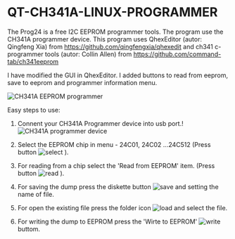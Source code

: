 # QT-CH341A-LINUX-PROGRAMMER
The Prog24 is a free I2C EEPROM programmer tools. The program use the CH341A programmer device.
This program uses QhexEditor (autor: Qingfeng Xia) from https://github.com/qingfengxia/qhexedit
and ch341 c-programmer tools  (autor: Collin Allen) from https://github.com/command-tab/ch341eeprom

I have modified the GUI in QhexEditor. I added buttons to read from eeprom, save to eeprom and programmer information menu.

![CH341A EEPROM programmer](https://github.com/bigbigmdm/QT-CH341A-LINUX-PROGRAMMER/raw/main/screenshot/prog24_screen.png)
 
 Easy steps to use:
 1. Connent your CH341A Programmer device into usb port.!
 ![CH341A programmer device](https://github.com/bigbigmdm/QT-CH341A-LINUX-PROGRAMMER/raw/main/screenshot/ch341_to_form_150_150.png)

2. Select the EEPROM chip in menu - 24C01, 24C02 ...24C512 (Press button ![select](https://github.com/bigbigmdm/QT-CH341A-LINUX-PROGRAMMER/raw/main/screenshot/chip_type.png)  ).
3. For reading from a chip select the 'Read from EEPROM' item. (Press button ![read](https://github.com/bigbigmdm/QT-CH341A-LINUX-PROGRAMMER/raw/main/screenshot/read.png)  ).
4. For saving the dump press the diskette button  ![save](https://github.com/bigbigmdm/QT-CH341A-LINUX-PROGRAMMER/raw/main/screenshot/save.png)  and setting the name of file.
5. For open the existing file press the folder icon  ![load](https://github.com/bigbigmdm/QT-CH341A-LINUX-PROGRAMMER/raw/main/screenshot/open.png)   and select the file.
6. For writing the dump to EEPROM press the 'Wirte to EEPROM'   ![write](https://github.com/bigbigmdm/QT-CH341A-LINUX-PROGRAMMER/raw/main/screenshot/write.png)   buttom.
